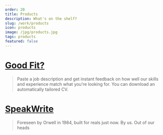 ```yaml
---
order: 20
title: Products
description: What's on the shelf?
slug: /work/products
icon: products
image: /jpg/products.jpg
tags: products
featured: false
---
```

# [Good Fit?](/work/products/good-fit)

> Paste a job description and get instant feedback on how well our skills and experience match what you're looking for. You can download an automatically tailored CV.

# [SpeakWrite](/work/products/speak-write)
> Foreseen by Orwell in 1984, built for reals just now. By us. Out of our heads

